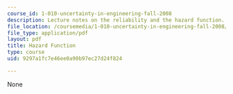 ```yaml
---
course_id: 1-010-uncertainty-in-engineering-fall-2008
description: Lecture notes on the reliability and the hazard function.
file_location: /coursemedia/1-010-uncertainty-in-engineering-fall-2008/9297a1fc7e46ee0a90b97ec27d24f824_app_08.pdf
file_type: application/pdf
layout: pdf
title: Hazard Function
type: course
uid: 9297a1fc7e46ee0a90b97ec27d24f824

---
```

None